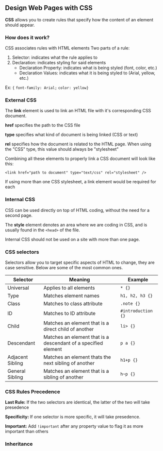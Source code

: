 ## Design Web Pages with CSS

**CSS** allows you to create rules that specify how the content of an element should appear.

### How does it work?
CSS associates rules with HTML elements
Two parts of a rule:
1. Selector: indicates what the rule applies to
 1. Declaration: indicates styling for said elements
      - Declaration Property: indicates what is being styled (font, color, etc.)
      - Declaration Values: indicates what it is being styled to (Arial, yellow, etc.)

Ex: `{`
    `font-family: Arial;`
    `color: yellow}`

### External CSS
The **link** element is used to link an HTML file with it's corresponding CSS document.

**href** specifies the path to the CSS file

**type** specifies what kind of document is being linked (CSS or text)

**rel** specifies how the document is related to the HTML page. When using the "CSS" type, this value should always be "stylesheet"

Combining all these elements to properly link a CSS document will look like this:

`<link href="path to document" type="text/css" rel="stylesheet" />`

If using more than one CSS stylesheet, a link element would be required for each

### Internal CSS
CSS can be used directly on top of HTML coding, without the need for a second page. 

The **style** element denotes an area where we are coding in CSS, and is usually found in the `<head>` of the file.

Internal CSS should not be used on a site with more than one page.

### CSS selectors

Selectors allow you to target specific aspects of HTML to change, they are case sensitive. Below are some of the most common ones.

Selector     |    Meaning    | Example     
-------------|---------------|--------------
Universal| Applies to all elements | `* {}` |
Type | Matches element names | `h1, h2, h3 {}` |
Class | Matches to class attribute | `.note {}` |
ID | Matches to ID attribute | `#introduction {}` |
Child | Matches an element that is a direct child of another | `li> {}` |
Descendant | Matches an element that is a descendant of a specified element | `p a {}` |
Adjacent Sibling | Matches an element thats the next sibling of another | `h1+p {}` |
General Sibling | Matches an element that is a sibling of another | `h~p {}` |

### CSS Rules Precedence

**Last Rule:** If the two selectors are identical, the latter of the two will take presedence

**Specificity:** If one selector is more specific, it will take presedence.

**Important:** Add `!important` after any property value to flag it as more important than others

### Inheritance


